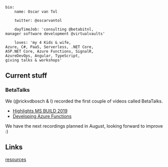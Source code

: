 ```
bio: 
    name: Oscar van Tol

    twitter: @oscarvantol

    dayTimeJob: 'consulting @betabitnl, 
manager software development @virtualvaults'

    loves: 'my 4 Kids & wife, 
Azure, C#, PaaS, Serverless, .NET Core, 
ASP.NET Core, Azure Functions, SignalR, 
AzureDevOps, Angular, TypeScript, 
giving talks & workshops'
```

## Current stuff

### BetaTalks
We (@rickvdbosch & I) recorded the first couple of videos called BetaTalks.
* [Highlights MS BUILD 2019](https://www.youtube.com/watch?v=PtLLxiPFi0Q)
* [Developing Azure Functions](https://www.youtube.com/watch?v=Q3cS7955Fwg)

We have the next recordings planned in August, looking forward to improve :)



## Links

[resources](resources)
